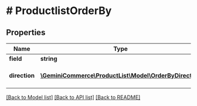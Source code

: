 # # ProductlistOrderBy


## Properties


Name | Type | Description | Notes
------------ | ------------- | ------------- | -------------
**field**| **string** |   | [optional]
**direction**| [**\GeminiCommerce\ProductList\Model\OrderByDirection**](OrderByDirection.md) |  for more information please, see Model/OrderByDirection.php  | [optional]


[[Back to Model list]](../../README.md#models) [[Back to API list]](../../README.md#endpoints) [[Back to README]](../../README.md)